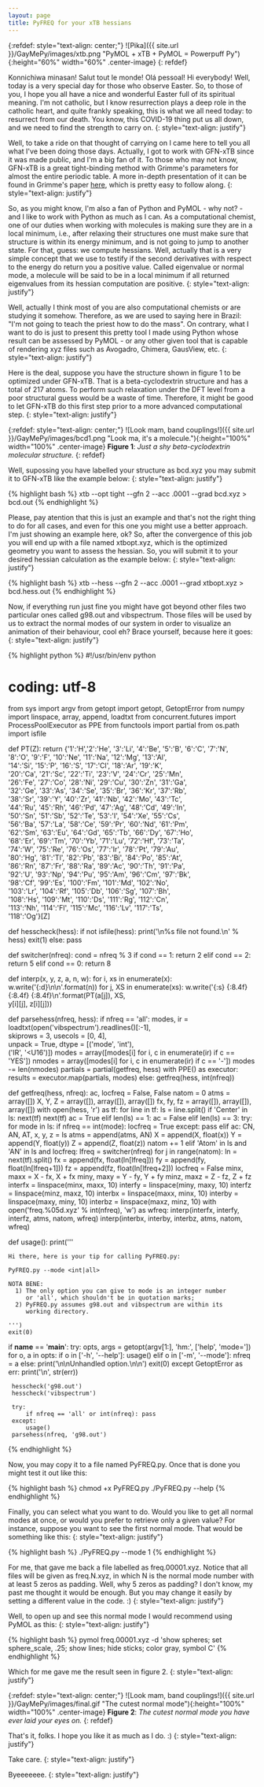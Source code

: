 ```yaml
---
layout: page
title: PyFREQ for your xTB hessians
---
```


{:refdef: style="text-align: center;"}
![Pika]({{ site.url }}/GayMePy/images/xtb.png "PyMOL + xTB + PyMOL = Powerpuff Py"){:height="60%" width="60%" .center-image}
{: refdef}

Konnichiwa minasan! Salut tout le monde! Olá pessoal! Hi everybody! Well, today is a very special day for those who observe Easter. So, to those of you, I hope you all have a nice and wonderful Easter full of its spiritual meaning. I'm not catholic, but I know resurrection plays a deep role in the catholic heart, and quite frankly speaking, this is what we all need today: to resurrect from our death. You know, this COVID-19 thing put us all down, and we need to find the strength to carry on.
{: style="text-align: justify"}

Well, to take a ride on that thought of carrying on I came here to tell you all what I've been doing those days. Actually, I got to work with GFN-xTB since it was made public, and I'm a big fan of it. To those who may not know, GFN-xTB is a great tight-binding method with Grimme's parameters for almost the entire periodic table. A more in-depth presentation of it can be found in Grimme's paper [here](https://pubs.acs.org/doi/10.1021/acs.jctc.7b00118), which is pretty easy to follow along.
{: style="text-align: justify"}

So, as you might know, I'm also a fan of Python and PyMOL - why not? - and I like to work with Python as much as I can. As a computational chemist, one of our duties when working with molecules is making sure they are in a local minimum, i.e., after relaxing their structures one must make sure that structure is within its energy minimum, and is not going to jump to another state. For that, guess: we compute hessians. Well, actually that is a very simple concept that we use to testify if the second derivatives with respect to the energy do return you a positive value. Called eigenvalue or normal mode, a molecule will be said to be in a local minimum if all returned eigenvalues from its hessian computation are positive.
{: style="text-align: justify"}

Well, actually I think most of you are also computational chemists or are studying it somehow. Therefore, as we are used to saying here in Brazil: "I'm not going to teach the priest how to do the mass". On contrary, what I want to do is just to present this pretty tool I made using Python whose result can be assessed by PyMOL - or any other given tool that is capable of rendering xyz files such as Avogadro, Chimera, GausView, etc.
{: style="text-align: justify"}

Here is the deal, suppose you have the structure shown in figure 1 to be optimized under GFN-xTB. That is a beta-cyclodextrin structure and has a total of 217 atoms. To perform such relaxation under the DFT level from a poor structural guess would be a waste of time. Therefore, it might be good to let GFN-xTB do this first step prior to a more advanced computational step.
{: style="text-align: justify"}

{:refdef: style="text-align: center;"}
![Look mam, band couplings!]({{ site.url }}/GayMePy/images/bcd1.png "Look ma, it's a molecule."){:height="100%" width="100%" .center-image}
**Figure 1**: *Just a shy beta-cyclodextrin molecular structure.*
{: refdef}

Well, supossing you have labelled your structure as bcd.xyz you may submit it to GFN-xTB like the example below:
{: style="text-align: justify"}

{% highlight bash %}
xtb --opt tight --gfn 2 --acc .0001 --grad bcd.xyz > bcd.out
{% endhighlight %}

Please, pay atention that this is just an example and that's not the right thing to do for all cases, and even for this one you might use a better approach. I'm just showing an example here, ok? So, after the convergence of this job you will end up with a file named xtbopt.xyz, which is the optimized geometry you want to assess the hessian. So, you will submit it to your desired hessian calculation as the example below:
{: style="text-align: justify"}

{% highlight bash %}
xtb --hess --gfn 2 --acc .0001 --grad xtbopt.xyz > bcd.hess.out
{% endhighlight %}

Now, if everything run just fine you might have got beyond other files two particular ones called g98.out and vibspectrum. Those files will be used by us to extract the normal modes of our system in order to visualize an animation of their behaviour, cool eh? Brace yourself, because here it goes:
{: style="text-align: justify"}

{% highlight python %}
#!/usr/bin/env python
# coding: utf-8

from sys import argv
from getopt import getopt, GetoptError
from numpy import linspace, array, append, loadtxt
from concurrent.futures import ProcessPoolExecutor as PPE
from functools import partial
from os.path import isfile

def PT(Z):
    return {'1':'H','2':'He', '3':'Li', '4':'Be', '5':'B', '6':'C', '7':'N',\
            '8':'O', '9':'F', '10':'Ne', '11':'Na', '12':'Mg', '13':'Al',\
            '14':'Si', '15':'P', '16':'S', '17':'Cl', '18':'Ar', '19':'K',\
            '20':'Ca', '21':'Sc', '22':'Ti', '23':'V', '24':'Cr', '25':'Mn',\
            '26':'Fe', '27':'Co', '28':'Ni', '29':'Cu', '30':'Zn', '31':'Ga',\
            '32':'Ge', '33':'As', '34':'Se', '35':'Br', '36':'Kr', '37':'Rb',\
            '38':'Sr', '39':'Y', '40':'Zr', '41':'Nb', '42':'Mo', '43':'Tc',\
            '44':'Ru', '45':'Rh', '46':'Pd', '47':'Ag', '48':'Cd', '49':'In',\
            '50':'Sn', '51':'Sb', '52':'Te', '53':'I', '54':'Xe', '55':'Cs',\
            '56':'Ba', '57':'La', '58':'Ce', '59':'Pr', '60':'Nd', '61':'Pm',\
            '62':'Sm', '63':'Eu', '64':'Gd', '65':'Tb', '66':'Dy', '67':'Ho',\
            '68':'Er', '69':'Tm', '70':'Yb', '71':'Lu', '72':'Hf', '73':'Ta',\
            '74':'W', '75':'Re', '76':'Os', '77':'Ir', '78':'Pt', '79':'Au',\
            '80':'Hg', '81':'Tl', '82':'Pb', '83':'Bi', '84':'Po', '85':'At',\
            '86':'Rn', '87':'Fr', '88':'Ra', '89':'Ac', '90':'Th', '91':'Pa',\
            '92':'U', '93':'Np', '94':'Pu', '95':'Am', '96':'Cm', '97':'Bk',\
            '98':'Cf', '99':'Es', '100':'Fm', '101':'Md', '102':'No',\
            '103':'Lr', '104':'Rf', '105':'Db', '106':'Sg', '107':'Bh',\
            '108':'Hs', '109':'Mt', '110':'Ds', '111':'Rg', '112':'Cn',\
            '113':'Nh', '114':'Fl', '115':'Mc', '116':'Lv', '117':'Ts',\
            '118':'Og'}[Z]

def hesscheck(hess):
    if not isfile(hess):
        print('\n%s file not found.\n' % hess)
        exit(1)
    else: pass

def switcher(nfreq):
    cond = nfreq % 3
    if cond == 1: return 2
    elif cond == 2: return 5
    elif cond == 0: return 8

def interp(x, y, z, a, n, w):
    for i, xs in enumerate(x):
        w.write('{:d}\n\n'.format(n))
        for j, XS in enumerate(xs):
            w.write('{:s} {:8.4f} {:8.4f} {:8.4f}\n'.format(PT(a[j]), XS,\
                                                            y[i][j], z[i][j]))

def parsehess(nfreq, hess):
    if nfreq == 'all':
        modes, ir = loadtxt(open('vibspectrum').readlines()[:-1],\
                        skiprows = 3, usecols = [0, 4],\
                        unpack = True, dtype = [('mode', 'int'),\
                                                ('IR', '<U16')])
        modes = array([modes[i] for i, c in enumerate(ir) if c == 'YES'])
        nmodes = array([modes[i] for i, c in enumerate(ir) if c == '-'])
        modes -= len(nmodes)
        partials = partial(getfreq, hess)
        with PPE() as executor:
            results = executor.map(partials, modes)
    else:
        getfreq(hess, int(nfreq))

def getfreq(hess, nfreq):
    ac, locfreq = False, False
    natom = 0
    atms = array([])
    X, Y, Z = array([]), array([]), array([])
    fx, fy, fz = array([]), array([]), array([])
    with open(hess, 'r') as tf:
        for line in tf:
            ls = line.split()
            if 'Center' in ls:
                next(tf)
                next(tf)
                ac = True
            elif len(ls) == 1: ac = False
            elif len(ls) == 3:
                try:
                    for mode in ls:
                        if nfreq == int(mode): locfreq = True
                except: pass
            elif ac: 
                CN, AN, AT, x, y, z = ls
                atms = append(atms, AN)
                X = append(X, float(x))
                Y = append(Y, float(y))
                Z = append(Z, float(z))
                natom += 1
            elif 'Atom' in ls and 'AN' in ls and locfreq:
                lfreq = switcher(nfreq)
                for j in range(natom):
                    ln = next(tf).split()
                    fx = append(fx, float(ln[lfreq]))
                    fy = append(fy, float(ln[lfreq+1]))
                    fz = append(fz, float(ln[lfreq+2]))
                locfreq = False
    minx, maxx = X - fx, X + fx
    miny, maxy = Y - fy, Y + fy
    minz, maxz = Z - fz, Z + fz
    interfx = linspace(minx, maxx, 10)
    interfy = linspace(miny, maxy, 10)
    interfz = linspace(minz, maxz, 10)
    interbx = linspace(maxx, minx, 10)
    interby = linspace(maxy, miny, 10)
    interbz = linspace(maxz, minz, 10)
    with open('freq.%05d.xyz' % int(nfreq), 'w') as wfreq:
        interp(interfx, interfy, interfz, atms, natom, wfreq)
        interp(interbx, interby, interbz, atms, natom, wfreq)

def usage():
    print('''

    Hi there, here is your tip for calling PyFREQ.py:

    PyFREQ.py --mode <int|all>

    NOTA BENE: 
      1) The only option you can give to mode is an integer number
         or 'all', which shouldn't be in quotation marks;
      2) PyFREQ.py assumes g98.out and vibspectrum are within its
         working directory. 

    ''')
    exit(0)

if __name__ == '__main__':
     try:
         opts, args = getopt(argv[1:], 'hm:', ['help', 'mode='])
         for o, a in opts:
             if o in ['-h', '--help']:
                 usage()
             elif o in ['-m', '--mode']:
                 nfreq = a
             else:
                 print('\n\nUnhandled option.\n\n')
                 exit(0)
     except GetoptError as err:
         print('\n', str(err))
    
     hesscheck('g98.out')
     hesscheck('vibspectrum')
     
     try:
         if nfreq == 'all' or int(nfreq): pass
     except:
         usage()
     parsehess(nfreq, 'g98.out')
{% endhighlight %}

Now, you may copy it to a file named PyFREQ.py. Once that is done you might test it out like this:

{% highlight bash %}
chmod +x PyFREQ.py
./PyFREQ.py --help
{% endhighlight %}

Finally, you can select what you want to do. Would you like to get all normal modes at once, or would you prefer to retrieve only a given value? For instance, suppose you want to see the first normal mode. That would be something like this:
{: style="text-align: justify"}

{% highlight bash %}
./PyFREQ.py --mode 1
{% endhighlight %}

For me, that gave me back a file labelled as freq.00001.xyz. Notice that all files will be given as freq.N.xyz, in which N is the normal mode number with at least 5 zeros as padding. Well, why 5 zeros as padding? I don't know, my past me thought it would be enough. But you may change it easily by setting a different value in the code. :)
{: style="text-align: justify"}

Well, to open up and see this normal mode I would recommend using PyMOL as this:
{: style="text-align: justify"}

{% highlight bash %}
pymol freq.00001.xyz -d 'show spheres; set sphere_scale, .25; show lines; hide sticks; color gray, symbol C'
{% endhighlight %}

Which for me gave me the result seen in figure 2.
{: style="text-align: justify"}

{:refdef: style="text-align: center;"}
![Look mam, band couplings!]({{ site.url }}/GayMePy/images/final.gif "The cutest normal mode"){:height="100%" width="100%" .center-image}
**Figure 2**: *The cutest normal mode you have ever laid your eyes on.*
{: refdef}

That's it, folks. I hope you like it as much as I do. :)
{: style="text-align: justify"}

Take care.
{: style="text-align: justify"}

Byeeeeeee.
{: style="text-align: justify"}
